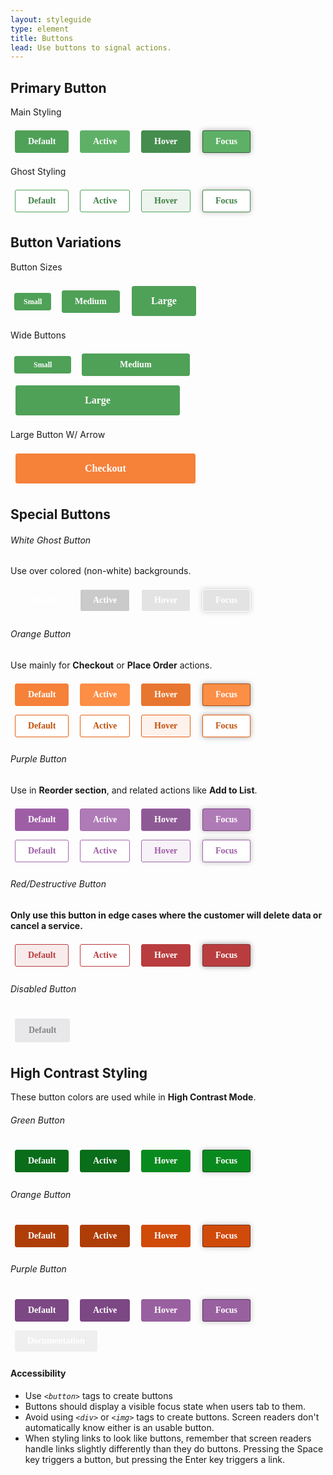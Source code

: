 ```yaml
---
layout: styleguide
type: element
title: Buttons
lead: Use buttons to signal actions. 
---
```


<div class="preview">

  <h2>Primary Button</h2>

  <p class="even-margin">Main Styling</p>
  <div class="button_wrapper">
    <button class="fd-button-green">Default</button>
    <button class="fd-button-green fd-button-green-active">Active</button>
    <button class="fd-button-green fd-button-green-hover">Hover</button>
    <button class="fd-button-green fd-button-green-focus">Focus</button>
  </div>
  <p class="even-margin">Ghost Styling</p>
  <div class="button_wrapper">
    <button class="fd-button-ghost-green">Default</button>
    <button class="fd-button-ghost-green fd-button-ghost-green-active">Active</button>
    <button class="fd-button-ghost-green fd-button-ghost-green-hover">Hover</button>
    <button class="fd-button-ghost-green fd-button-ghost-green-focus">Focus</button>
  </div>

  <h2>Button Variations</h2>

  <p class="even-margin">Button Sizes</p>
  <div class="button_wrapper">
    <button class="fd-button-green fd-button-small">Small</button>
    <button class="fd-button-green">Medium</button>
    <button class="fd-button-green fd-button-large">Large</button>
  </div> 

  <p class="even-margin">Wide Buttons</p>
  <div class="button_wrapper">
    <button class="fd-button-green fd-button-small fd-button-wide">Small</button>
    <button class="fd-button-green fd-button-wide">Medium</button>
    <button class="fd-button-green fd-button-large fd-button-wide">Large</button>
  </div>

  <p class="even-margin">Large Button W/ Arrow</p>
  <div class="button_wrapper">
    <button class="fd-button-orange fd-button-large-arrow fd-button-wide">Checkout</button>
  </div> 

  <h2>Special Buttons</h2>

  <h6>White Ghost Button</h6> <p class="even-margin">Use over colored (non-white) backgrounds.</p>
  <div class="button_wrapper dark">
    <button class="fd-button-ghost-white">Default</button>
    <button class="fd-button-ghost-white fd-button-ghost-white-active">Active</button>
    <button class="fd-button-ghost-white fd-button-ghost-white-hover">Hover</button>
    <button class="fd-button-ghost-white fd-button-ghost-white-focus">Focus</button>
  </div>

  <h6>Orange Button</h6> <p class="even-margin">Use mainly for <strong>Checkout</strong> or <strong>Place Order</strong> actions.</p>
  <div class="button_wrapper">
    <button class="fd-button-orange">Default</button>
    <button class="fd-button-orange fd-button-orange-active">Active</button>
    <button class="fd-button-orange fd-button-orange-hover">Hover</button>
    <button class="fd-button-orange fd-button-orange-focus">Focus</button>
  </div>
  <div class="button_wrapper">
    <button class="fd-button-ghost-orange">Default</button>
    <button class="fd-button-ghost-orange fd-button-ghost-orange-active">Active</button>
    <button class="fd-button-ghost-orange fd-button-ghost-orange-hover">Hover</button>
    <button class="fd-button-ghost-orange fd-button-ghost-orange-focus">Focus</button>
  </div>

  <h6>Purple Button</h6><p class="even-margin">Use in <strong>Reorder section</strong>, and related actions like <strong>Add to List</strong>.</p>
  <div class="button_wrapper">
    <button class="fd-button-purple">Default</button>
    <button class="fd-button-purple fd-button-purple-active">Active</button>
    <button class="fd-button-purple fd-button-purple-hover">Hover</button>
    <button class="fd-button-purple fd-button-purple-focus">Focus</button>
  </div>
  <div class="button_wrapper">
    <button class="fd-button-ghost-purple">Default</button>
    <button class="fd-button-ghost-purple fd-button-ghost-purple-active">Active</button>
    <button class="fd-button-ghost-purple fd-button-ghost-purple-hover">Hover</button>
    <button class="fd-button-ghost-purple fd-button-ghost-purple-focus">Focus</button>
  </div>

  <h6>Red/Destructive Button</h6> <p class="even-margin"><strong>Only use this button in edge cases where the customer will delete data or cancel a service.</strong></p>
  <div class="button_wrapper">
    <button class="fd-button-ghost-red">Default</button>
    <button class="fd-button-ghost-red fd-button-ghost-red-active">Active</button>
    <button class="fd-button-ghost-red fd-button-ghost-red-hover">Hover</button>
    <button class="fd-button-ghost-red fd-button-ghost-red-focus">Focus</button>
  </div>

  <h6>Disabled Button</h6>
  <div class="button_wrapper">
    <button class="fd-button-disabled">Default</button>
  </div>

  <h2>High Contrast Styling</h2>
  <p class="even-margin">These button colors are used while in <strong>High Contrast Mode</strong>.</p>
  <h6>Green Button</h6>
  <div class="button_wrapper">
    <button class="fd-button-hc-green">Default</button>
    <button class="fd-button-hc-green fd-button-hc-green-active">Active</button>
    <button class="fd-button-hc-green fd-button-hc-green-hover">Hover</button>
    <button class="fd-button-hc-green fd-button-hc-green-focus">Focus</button>
  </div>
  <h6>Orange Button</h6>
  <div class="button_wrapper">
    <button class="fd-button-hc-orange">Default</button>
    <button class="fd-button-hc-orange fd-button-hc-orange-active">Active</button>
    <button class="fd-button-hc-orange fd-button-hc-orange-hover">Hover</button>
    <button class="fd-button-hc-orange fd-button-hc-orange-focus">Focus</button>
  </div>
  <h6>Purple Button</h6>
  <div class="button_wrapper">
    <button class="fd-button-hc-purple">Default</button>
    <button class="fd-button-hc-purple fd-button-hc-purple-active">Active</button>
    <button class="fd-button-hc-purple fd-button-hc-purple-hover">Hover</button>
    <button class="fd-button-hc-purple fd-button-hc-purple-focus">Focus</button>
  </div>

</div>

<div class="css-preview">

<style type="text/css">

  /* Basic Button Styles */
  button,
  button:visited{
    display: inline-block;
    appearance: none;
    border: 0;
    border-radius: 3px;
    color: #ffffff;
    cursor: pointer;
    display: inline-block;
    font-size: 14px;
    font-weight: bold;
    font-family: verdana;
    line-height: 1;
    margin: .5em;
    outline: none;
    padding: 10px 20px;
    text-align: center;
    text-decoration: none;
    width: auto;
    -webkit-font-smoothing: antialiased;
    -webkit-box-sizing: border-box;
    -moz-box-sizing: border-box;
    box-sizing: border-box;
    transition: background-color 0.12s ease-in-out 0s;

    transform: perspective(1px) translateZ(0);
    transition-property: color;
    transition-duration: 0.3s;

  }
  button:focus{
    transition: background-color 0s ease-in-out 0s;
  }



  /* Green Button: Default, Hover, Active, Focus */
  .fd-button-green{
    background-color: #4fa157;
    border: 1px solid #4fa157;  
  }
  .fd-button-green:hover{
    background-color: #458d4e;
    border-color: #458d4e;
  }
  .fd-button-green:active{
    background-color: #5fb067;
    border-color: #5fb067;
  }
  .fd-button-green:focus{
    background-color: #5fb067;
    border-color: #306238;
    box-shadow: 0 0 1px #aaaaaa, 0 0 8px #aaaaaa;
  }

  

  /* Secondary Green Ghost Button: Default, Hover, Active, Focus */
  .fd-button-ghost-green{
    color: #408245;
    background-color: #ffffff;
    border: 1px solid #4fa157;
    padding: 10px 20px;
  }
  .fd-button-ghost-green:hover{
    background-color: #edf5ee;
  }
  .fd-button-ghost-green:active{
    background-color: #ffffff;
  }
  .fd-button-ghost-green:focus{
    background-color: #ffffff;
    border-color: #458b4c;
    box-shadow: 0 0 1px #bbbbbb, 0 0 8px #bbbbbb;
  }



  /* High Contrast Green Button: Default, Hover, Active, Focus */
  .fd-button-hc-green{
    color: #ffffff;
    background-color: #096D19;
    border: 1px solid #096D19;
    padding: 10px 20px;
  }
  .fd-button-hc-green:hover{
    background-color: #098A1E;
    border-color: #098A1E;
  }
  .fd-button-hc-green:active{
    background-color: #096D19;
  }
  .fd-button-hc-green:focus{
    background-color: #098A1E;
    border-color: rgba(0,0,0,0.4);
    box-shadow: 0 0 1px #bbbbbb, 0 0 8px #bbbbbb;
  }



  /* Button Sizes */
  .fd-button-large{
    font-size: 16px;
    padding: 15px 30px;
  }
  .fd-button-large-arrow{
    font-size: 16px;
    padding: 15px 30px;
    background-image: url('../assets/img/arrow-right-white.svg');
    background-size: 10px auto;
    background-position: right 15px center;
    background-repeat: no-repeat; 
  }
  .fd-button-small{
    font-size: 12px;
    padding: 7px 14px;
  }



  /* Wide Buttons */
  .fd-button-wide{
    padding-left: 60px;
    padding-right: 60px;
  }
  .fd-button-small.fd-button-wide{
    padding-left: 30px;
    padding-right: 30px;
  }  
  .fd-button-large.fd-button-wide{
    padding-left: 110px;
    padding-right: 110px;
  }
  .fd-button-large-arrow.fd-button-wide{
    padding-left: 110px;
    padding-right: 110px;
  }
  .fd-button-screen-wide{
    width: 100%;
  } 



  /* Orange Button: Default, Hover, Active, Focus */
  .fd-button-orange{
    color: #ffffff;
    background-color: #f68139;
    border: 1px solid #f68139;
  }
  .fd-button-orange:hover{
    background-color: #e77630;
    border-color: #e77630;
  }
  .fd-button-orange:active{
    background-color: #fc8e46;
    border-color: #fc8e46;
  }
  .fd-button-orange:focus{
    background-color: #fc8e46;
    border-color: #a84c14;
    box-shadow: 0 0 1px #aaaaaa, 0 0 8px #aaaaaa;
  }



  /* High Contrast Orange Button: Default, Hover, Active, Focus */
  .fd-button-hc-orange{
    color: #ffffff;
    background-color: #AF3D08;
    border: 1px solid #AF3D08;
    padding: 10px 20px;
  }
  .fd-button-hc-orange:hover{
    background-color: #D04A0A;
    border-color: #D04A0A;
  }
  .fd-button-hc-orange:active{
    background-color: #AF3D08;
  }
  .fd-button-hc-orange:focus{
    background-color: #D04A0A;
    border-color: rgba(0,0,0,0.4);
    box-shadow: 0 0 1px #bbbbbb, 0 0 8px #bbbbbb;
  }



  /* Ghost Orange Button: Default, Hover, Active, Focus */
  .fd-button-ghost-orange{
    color: #C35009;
    background-color: #ffffff;
    border: 1px solid #e45e0b;
  }
  .fd-button-ghost-orange:hover{
    background-color: #fdf2ec;
    border-color: #e77630;
  }
  .fd-button-ghost-orange:active{
    background-color: #ffffff;
    border-color: #fc8e46;
  }
  .fd-button-ghost-orange:focus{
    background-color: #ffffff;
    border-color: #a84c14;
    box-shadow: 0 0 1px #aaaaaa, 0 0 8px #aaaaaa;
  }



  /* Purple Button: Default, Hover, Active, Focus */
  .fd-button-purple{
    color: #ffffff;
    background-color: #9E5EA6;
    border: 1px solid #a367ab;
    padding: 10px 20px;
  }
  .fd-button-purple:hover{
    background-color: #855086;
  }
  .fd-button-purple:active{
    background-color: #af7bb6;
  }
  .fd-button-purple:focus{
    background-color: #af7bb6;
    border-color: #824c89;
    box-shadow: 0 0 1px #bbbbbb, 0 0 8px #bbbbbb;
  }




  /* Secondary Purple Ghost Button: Default, Hover, Active, Focus */
  .fd-button-ghost-purple{
    color: #9E5EA6;
    background-color: #ffffff;
    border: 1px solid #a367ab;
    padding: 10px 20px;
  }
  .fd-button-ghost-purple:hover{
    background-color: #f7f2f8;
  }
  .fd-button-ghost-purple:active{
    background-color: #ffffff;
  }
  .fd-button-ghost-purple:focus{
    background-color: #ffffff;
    border-color: #a367ab;
    box-shadow: 0 0 1px #bbbbbb, 0 0 8px #bbbbbb;
  }



  /* High Contrast Purple Button: Default, Hover, Active, Focus */
  .fd-button-hc-purple{
    color: #ffffff;
    background-color: #7C4884;
    border: 1px solid #7C4884;
    padding: 10px 20px;
  }
  .fd-button-hc-purple:hover{
    background-color: #98609F;
    border-color: #098A1E;
  }
  .fd-button-hc-purple:active{
    background-color: #7C4884;
  }
  .fd-button-hc-purple:focus{
    background-color: #98609F;
    border-color: rgba(0,0,0,0.4);
    box-shadow: 0 0 1px #bbbbbb, 0 0 8px #bbbbbb;
  }



  /* Secondary Red Button: Default, Hover, Active, Focus */
  .fd-button-ghost-red{
    color: #b93d3f;
    background-color: #f8ebeb;
    border: 1px solid #b93d3f;
    padding: 10px 20px;
  }
  .fd-button-ghost-red:hover{
    color: #ffffff;
    background-color: #b93d3f;
  }
  .fd-button-ghost-red:active{
    background-color: #ffffff;
  }
  .fd-button-ghost-red:focus{
    color: #ffffff;
    background-color: #b93d3f;
    border-color: #892e2f;
    box-shadow: 0 0 1px #aaaaaa, 0 0 8px #999999;
  } 



  /* White Ghost Button: Default, Hover, Active, Focus */
  .fd-button-ghost-white{
    color: #ffffff;
    background-color: transparent;
    border: 1px solid #ffffff;
    padding: 10px 20px;
  }
  .fd-button-ghost-white:hover{
    background-color: rgba(0,0,0,0.1);
  }
  .fd-button-ghost-white:active{
    background-color: rgba(0,0,0,0.2);
  }
  .fd-button-ghost-white:focus{
    background-color: rgba(0,0,0,0.1);
    box-shadow: 0 0 1px #bbbbbb, 0 0 8px #bbbbbb;
  }

  

  /* Disabled Button: Default, Focus */
  .fd-button-disabled,
  .fd-button-disabled:focus{
    color: #858585;  
    background-color: #e8e8ea;
    border: 2px solid #e8e8ea;
    cursor: not-allowed;
    box-shadow: none;    
  }

</style>

</div>

<div class="usa-accordion-bordered usa-accordion-docs">
  <button class="usa-button-unstyled usa-accordion-button"
      aria-expanded="true" aria-controls="collapsible-0">
    Documentation
  </button>
  <div id="collapsible-0" aria-hidden="false" class="usa-accordion-content">
    <!-- <h4 class="usa-heading">Implementation</h4>
    <p>The button examples above can be applied to any <em class="em-yellow-bg"><code>&lt;button&gt;</code></em> by using the following CSS classes:</p>
    <ul>
      <li><code>fd-button-orange</code></li>
      <li><code>fd-button-green</code></li>
      <li><code>fd-button-ghost</code></li>
      <li><code>usa-button-outline</code></li>
      <li><code>usa-button-outline-inverse</code></li>
      <li><code>usa-button-disabled</code></li>
      <li><code>usa-button-big</code></li>
    </ul>
    <p>For example, a secondary button style would use the following code:
    <code>&lt;a class="usa-button usa-button-secondary" href="/my-link"&gt;My button&lt;/a&gt;</code></p> -->
    <h4 class="usa-heading">Accessibility</h4>
    <ul class="usa-content-list">
      <li>Use <em class="em-yellow-bg"><code>&lt;button&gt;</code></em> tags to create buttons</li>
      <li>Buttons should display a visible focus state when users tab to them.</li>
      <li>Avoid using <em class="em-yellow-bg"><code>&lt;div&gt;</code></em> or <em class="em-yellow-bg"><code>&lt;img&gt;</code></em> tags to create buttons. Screen readers don't automatically know either is an usable button.</li>
      <li>When styling links to look like buttons, remember that screen readers handle links slightly differently than they do buttons. Pressing the Space key triggers a button, but pressing the Enter key triggers a link.</li>
    </ul>
    <!-- <h4 class="usa-heading">Usability</h4>
    <h5>When to use</h5>
    <ul class="usa-content-list">
      <li>Use buttons for the most important actions you want users to take on your site, such as "download," "sign up," or "log out."</li>
    </ul>
    <h5>When to consider something else</h5>
    <ul class="usa-content-list">
      <li>If you want to lead users between pages of a website. Use links instead.</li>
      <li>Less popular or less important actions may be visually styled as links.</li>
    </ul>
    <h5>Guidance</h5>
    <ul class="usa-content-list">
      <li>Generally, use primary buttons for actions that go to the next step and use secondary buttons for actions that happen on the current page.</li>
      <li>Style the button most users should click in a way that distinguishes from other buttons on the page. Try using the  “large button” or the most visually distinct fill color.</li>
      <li>Make sure buttons should look clickable—use color variations to distinguish static, hover and active states.</li>
      <li>Avoid using too many buttons on a page.</li>
      <li>Use sentence case for button labels. </li>
      <li>Button labels should be as short as possible with “trigger words” that your users will recognize to clearly explain what will happen when the button is clicked (for example, “download,” “view” or “sign up”).</li>
      <li>Make the first word of the button’s label a verb. For example, instead of “Complaint Filing” label the button “File a complaint.”</li>
      <li>At times, consider adding an icon to signal specific actions (“download”, “open in a new window”, etc). </li>
    </ul> -->
  </div>
</div>

<style type="text/css">

  /* Orange Button: Default, Hover, Active, Focus */
  .fd-button-orange-hover{
    background-color: #e77630;
    border-color: #e77630;
  }
  .fd-button-orange-active{
    background-color: #fc8e46;
    border-color: #fc8e46;
  }
  .fd-button-orange-focus{
    background-color: #fc8e46;
    border-color: #a84c14;
    box-shadow: 0 0 1px #aaaaaa, 0 0 8px #aaaaaa;
  }

  /* Ghost Orange Button: Default, Hover, Active, Focus */
  .fd-button-ghost-orange-hover{
    background-color: #fdf2ec;
    border-color: #e45e0b;
  }
  .fd-button-ghost-orange-active{
    background-color: #ffffff;
    border-color: #e45e0b;
  }
  .fd-button-ghost-orange-focus{
    background-color: #ffffff;
    border-color: #e45e0b;
    box-shadow: 0 0 1px #aaaaaa, 0 0 8px #aaaaaa;
  }

  /* High Contrast Orange Button: Default, Hover, Active, Focus */
  .fd-button-hc-orange-hover{
    background-color: #D04A0A;
    border-color: #D04A0A;
  }
  .fd-button-hc-orange-active{
    background-color: #AF3D08;
  }
  .fd-button-hc-orange-focus{
    background-color: #D04A0A;
    border-color: rgba(0,0,0,0.4);
    box-shadow: 0 0 1px #bbbbbb, 0 0 8px #bbbbbb;
  }

  /* Green Button: Default, Hover, Active, Focus */
  .fd-button-green-hover{
    background-color: #458d4e;
    border-color: #458d4e;
  }
  .fd-button-green-active{
    background-color: #5fb067;
    border-color: #5fb067;
  }
  .fd-button-green-focus{
    background-color: #5fb067;
    border-color: #306238;
    box-shadow: 0 0 1px #aaaaaa, 0 0 8px #aaaaaa;
  }

  /* Secondary Green Ghost Button: Default, Hover, Active, Focus */
  .fd-button-ghost-green-hover{
    background-color: #edf5ee;
  }
  .fd-button-ghost-green-active{
    background-color: #ffffff;
  }
  .fd-button-ghost-green-focus{
    background-color: #ffffff;
    border-color: #458b4c;
    box-shadow: 0 0 1px #bbbbbb, 0 0 8px #bbbbbb;
  }

  /* High Contrast Green Button: Default, Hover, Active, Focus */
  .fd-button-hc-green-hover{
    background-color: #098A1E;
    border-color: #098A1E;
  }
  .fd-button-hc-green-active{
    background-color: #096D19;
  }
  .fd-button-hc-green-focus{
    background-color: #098A1E;
    border-color: rgba(0,0,0,0.4);
    box-shadow: 0 0 1px #bbbbbb, 0 0 8px #bbbbbb;
  }

  /* Purple Button: Default, Hover, Active, Focus */
  .fd-button-purple-hover{
    background-color: #8e5a95;
  }
  .fd-button-purple-active{
    background-color: #af7bb6;
  }
  .fd-button-purple-focus{
    background-color: #af7bb6;
    border-color: #824c89;
    box-shadow: 0 0 1px #bbbbbb, 0 0 8px #bbbbbb;
  }

  /* Secondary Purple Ghost Button: Default, Hover, Active, Focus */
  .fd-button-ghost-purple-hover{
    background-color: #f7f2f8;
  }
  .fd-button-ghost-purple-active{
    background-color: #ffffff;
  }
  .fd-button-ghost-purple-focus{
    background-color: #ffffff;
    border-color: #a367ab;
    box-shadow: 0 0 1px #bbbbbb, 0 0 8px #bbbbbb;
  }

  /* High Contrast Purple Button: Default, Hover, Active, Focus */
  .fd-button-hc-purple-hover{
    background-color: #98609F;
    border-color: #98609F;
  }
  .fd-button-hc-purple-active{
    background-color: #7C4884;
  }
  .fd-button-hc-purple-focus{
    background-color: #98609F;
    border-color: rgba(0,0,0,0.4);
    box-shadow: 0 0 1px #bbbbbb, 0 0 8px #bbbbbb;
  }

  /* White Ghost Button: Default, Hover, Active, Focus */
  .fd-button-ghost-white-hover{
    background-color: rgba(0,0,0,0.1);
  }
  .fd-button-ghost-white-active{
    background-color: rgba(0,0,0,0.2);
  }
  .fd-button-ghost-white-focus{
    background-color: rgba(0,0,0,0.1);
    box-shadow: 0 0 1px #cccccc, 0 0 8px #cccccc;
  }

  /* Secondary Red Button: Default, Hover, Active, Focus */
  .fd-button-ghost-red-hover{
    color: #ffffff;
    background-color: #b93d3f;
  }
  .fd-button-ghost-red-active{
    background-color: #ffffff;
  }
  .fd-button-ghost-red-focus{
    color: #ffffff;
    background-color: #b93d3f;
    border-color: #892e2f;
    box-shadow: 0 0 1px #aaaaaa, 0 0 8px #999999;
  }

</style>
